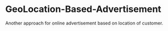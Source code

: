 # GeoLocation-Based-Advertisement
Another approach for online advertisement based on location of customer.
